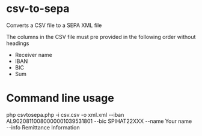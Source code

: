 csv-to-sepa
===========

Converts a CSV file to a SEPA XML file

The columns in the CSV file must pre provided in the following order without headings

- Receiver name
- IBAN
- BIC
- Sum

Command line usage
==================

php csvtosepa.php -i csv.csv -o xml.xml --iban AL90208110080000001039531801 --bic SPIHAT22XXX --name Your name --info Remittance Information



